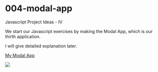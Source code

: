 # 004-modal-app

Javascript Project Ideas - IV

We start our Javascript exercises by making the Modal App, which is our thirth application.

I will give detailed explanation later.

<a href="https://003-hex-color-generator.netlify.app" target="_blank">My Modal App</a>

<a href="https://www.linkpicture.com/view.php?img=LPic627aae15a58e6261721807"><img src="https://www.linkpicture.com/q/Screenshot-from-2022-05-10-21-25-03.png" type="image"></a>
